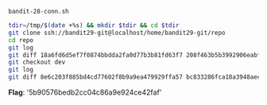 `bandit-28-conn.sh`
```bash
tdir=/tmp/$(date +%s) && mkdir $tdir && cd $tdir
git clone ssh://bandit29-git@localhost/home/bandit29-git/repo
cd repo
git log 
git diff 18a6fd6d5ef7f0874bbdda2fa0d77b3b81fd63f7 208f463b5b3992906eabf23c562eda3277fea912
git checkout dev
git log
git diff 8e6c203f885bd4cd77602f8b9a9ea479929ffa57 bc833286fca18a3948aec989f7025e23ffc16c07
```
**Flag**: '5b90576bedb2cc04c86a9e924ce42faf'